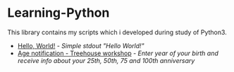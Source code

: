 # Learning-Python
This library contains my scripts which i developed during study of Python3.

* [Hello, World!](https://github.com/SimonOsipov/Learning-Python/blob/master/hello_world.py) - *Simple stdout "Hello World!"*
* [Age notification - Treehouse workshop](https://github.com/SimonOsipov/Learning-Python/blob/master/age_calc.py) - *Enter year of your birth and receive info about your 25th, 50th, 75 and 100th anniversary*
